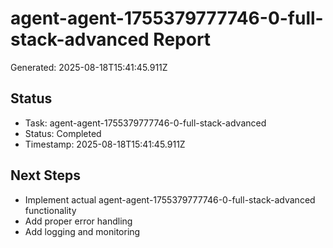 # agent-agent-1755379777746-0-full-stack-advanced Report

Generated: 2025-08-18T15:41:45.911Z

## Status
- Task: agent-agent-1755379777746-0-full-stack-advanced
- Status: Completed
- Timestamp: 2025-08-18T15:41:45.911Z

## Next Steps
- Implement actual agent-agent-1755379777746-0-full-stack-advanced functionality
- Add proper error handling
- Add logging and monitoring
